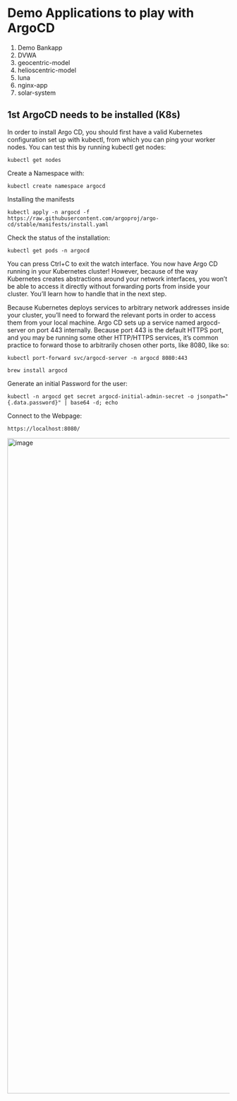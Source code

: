 # Demo Applications to play with ArgoCD
1. Demo Bankapp
2. DVWA
3. geocentric-model
4. helioscentric-model
5. luna
6. nginx-app
7. solar-system



## 1st ArgoCD needs to be installed (K8s)
In order to install Argo CD, you should first have a valid Kubernetes configuration set up with kubectl, from which you can ping your worker nodes. You can test this by running kubectl get nodes:
```
kubectl get nodes
```

Create a Namespace with:
```
kubectl create namespace argocd
```

Installing the manifests

```
kubectl apply -n argocd -f https://raw.githubusercontent.com/argoproj/argo-cd/stable/manifests/install.yaml
```

Check the status of the installation:

```
kubectl get pods -n argocd
```

You can press Ctrl+C to exit the watch interface. You now have Argo CD running in your Kubernetes cluster! However, because of the way Kubernetes creates abstractions around your network interfaces, you won’t be able to access it directly without forwarding ports from inside your cluster. You’ll learn how to handle that in the next step.

Because Kubernetes deploys services to arbitrary network addresses inside your cluster, you’ll need to forward the relevant ports in order to access them from your local machine. Argo CD sets up a service named argocd-server on port 443 internally. Because port 443 is the default HTTPS port, and you may be running some other HTTP/HTTPS services, it’s common practice to forward those to arbitrarily chosen other ports, like 8080, like so:

```
kubectl port-forward svc/argocd-server -n argocd 8080:443
```

```
brew install argocd
```

Generate an initial Password for the user:


```
kubectl -n argocd get secret argocd-initial-admin-secret -o jsonpath="{.data.password}" | base64 -d; echo
```

Connect to the Webpage:

```
https://localhost:8080/
```

<img width="1483" alt="image" src="https://github.com/ciro1212/ArgoCD/assets/60695457/036aaa28-6cc1-406b-9eed-c03c2203a7e2">



